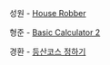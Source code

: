 
성원 - [House Robber](https://leetcode.com/problems/house-robber/)

형준 - [Basic Calculator 2](https://leetcode.com/problems/basic-calculator-ii/)

경환 - [등산코스 정하기](https://school.programmers.co.kr/learn/courses/30/lessons/118669)
